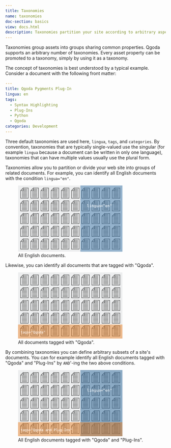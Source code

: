 ```yaml
---
title: Taxonomies
name: taxonomies
doc-section: basics
view: docs.html
description: Taxonomies partition your site according to arbitrary aspects.
---
```

Taxonomies group assets into groups sharing common properties.  Qgoda supports
an arbitrary number of taxonomies.  Every asset property can be promoted to a 
taxonomy, simply by using it as a taxonomy.

The concept of taxonomies is best understood by a typical example.  Consider
a document with the following front matter:

```yaml
---
title: Qgoda Pygments Plug-In
lingua: en
tags:
  - Syntax Highlighting
  - Plug-Ins
  - Python 
  - Qgoda
categories: Development
---
```

Three default taxonomies are used here, `lingua`, `tags`, and `categories`.
By convention, taxonomies that are typically single-valued use the singular
(for example `lingua` because a document can be written in only one
language), taxonomies that can have multiple values usually use the
plural form.

Taxonomies allow you to partition or divide your web site into groups of
related documents.  For example, you can identify all English documents
with the condition `lingua="en"`.

<figure class="figure w-100">
  <img src="/images/taxonomies/taxonomy-lingua.svg"
       class="large-image figure-img img-fluid img-rounded d-block m-x-auto"
       alt="All assets/documents with lingua 'en' establish a group of documents." />
  <figcaption class="figure-caption text-xs-center">
    All English documents.
  </figcaption>
</figure>

Likewise, you can identify all documents that are tagged with "Qgoda".

<figure class="figure w-100">
  <img src="/images/taxonomies/taxonomy-tags.svg"
       class="large-image figure-img img-fluid img-rounded d-block m-x-auto"
       alt="You can also group all documents tagged with &quot;Qgoda&quot; and &quot;Plug-Ins&quot;." />
  <figcaption class="figure-caption text-xs-center">
    All documents tagged with "Qgoda". 
  </figcaption>
</figure>

By combining taxonomies you can define arbitrary subsets of a site's documents.
You can for example identify all English documents tagged with "Qgoda" and
"Plug-Ins" by `AND`'-ing the two above conditions.

<figure class="figure w-100">
  <img src="/images/taxonomies/taxonomies-combined.svg"
       class="large-image figure-img img-fluid img-rounded d-block m-x-auto"
       alt="Combining taxonomies can create arbitrary partitions of a site." />
  <figcaption class="figure-caption text-xs-center">
    All English documents tagged with "Qgoda" and "Plug-Ins". 
  </figcaption>
</figure>


